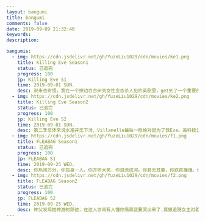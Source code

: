 ```yaml
---
layout: bangumi
title: bangumi
comments: false
date: 2019-09-09 21:32:48
keywords:
description:

bangumis:
  - img: https://cdn.jsdelivr.net/gh/YuzeLiu1029/cdn/movies/ke1.png
    title: Killing Eve Season1
    status: 已追完
    progress: 100
    jp: Killing Eve S1
    time: 2019-09-01 SUN.
    desc: 说来也奇怪，我在一个擦边百合研究女性变态杀人犯的英剧里，get到了一个重要的点就是专业知识的加成真的可以让人魅力无穷。从Eve到Villanelle，一个是业内顶尖的女杀手，一个是研究痴迷于研究女性罪犯的探员，两个人都在各自的领域展现出了极高的专业素养。吴卓珊亚裔的美式发音以及夸张的表情真的很对我的胃口，从这部剧里我还发现了自己的另一爱好，Gin and Tonic。
  - img: https://cdn.jsdelivr.net/gh/YuzeLiu1029/cdn/movies/ke2.png
    title: Killing Eve Season2
    status: 已追完
    progress: 100
    jp: Killing Eve S2
    time: 2019-09-01 SUN.
    desc: 第二季总体来说水准并无下滑，Villanelle最后一枪绝对是为了救Eve。高科技公司的变态总裁是这一季的亮点，金丝眼镜算是很好的致敬斯文败类。全季高潮来自剑桥小哥早起的的惊人一句，"Oh by the way, thanks for the threesome last night."很好很强大。
  - img: https://cdn.jsdelivr.net/gh/YuzeLiu1029/cdn/movies/f1.png
    title: FLEABAG Season1
    status: 已追完
    progress: 100
    jp: FLEABAG S1
    time: 2019-09-25 WED.
    desc: 你热闹万分，你孤身一人。你开怀大笑，你泪流成河。你若无其事，你跌跌撞撞。你平静无比，你歇斯底里。你假装光芒万丈，你内心一片废墟。
  - img: https://cdn.jsdelivr.net/gh/YuzeLiu1029/cdn/movies/f2.png
    title: FLEABAG Season2
    status: 已追完
    progress: 100
    jp: FLEABAG S2
    time: 2019-09-25 WED.
    desc: 神父发现她神游的踪迹，在这人世间有人懂你简直就要哭出来了.莫娘追随女主对着镜头一个眼神，直接魂穿。和商业女强人的一段对话堪称经典，狐狸最后仍去找神父了，女主却和我们摆一摆手，和我们说了再见。听说这季结束，同款灌装G&T销量翻番。
---
```


